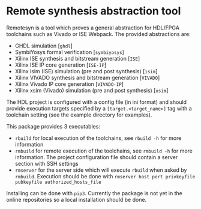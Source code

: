 # Remote synthesis abstraction tool
Remotesyn is a tool which proves a general abstraction for HDL/FPGA toolchains such as Vivado or ISE Webpack. The provided abstractions are: 
+ GHDL simulation [`ghdl`] 
+ SymbiYosys formal verification [`symbiyosys`] 
+ Xilinx ISE synthesis and bitstream generation [`ISE`] 
+ Xilinx ISE IP core generation [`ISE-IP`] 
+ Xilinx isim (ISE) simulation (pre and post synthesis) [`isim`]
+ Xilinx VIVADO synthesis and bitstream generation [`VIVADO`] 
+ Xilinx Vivado IP core generation [`VIVADO-IP`] 
+ Xilinx xsim (Vivado) simulation (pre and post synthesis) [`xsim`] 

The HDL project is configured with a config file (in ini format) and should provide execution targets specified by a `[target.<target_name>]` tag with a toolchain setting (see the example directory for examples). 

This package provides 3 executables: 
+ `rbuild` for local execution of the toolchains, see `rbuild -h` for more information 
+ `rmbuild` for remote execution of the toolchains, see `rmbuild -h` for more information. The project configuration file should contain a server section with SSH settings 
+ `rmserver` for the server side which will execute `rbuild` when asked by `rmbuild`. Execution should be done with `rmserver host port privkeyfile pubkeyfile authorized_hosts_file`

Installing can be done with `pip3`. Currently the package is not yet in the online repositories so a local installation should be done.